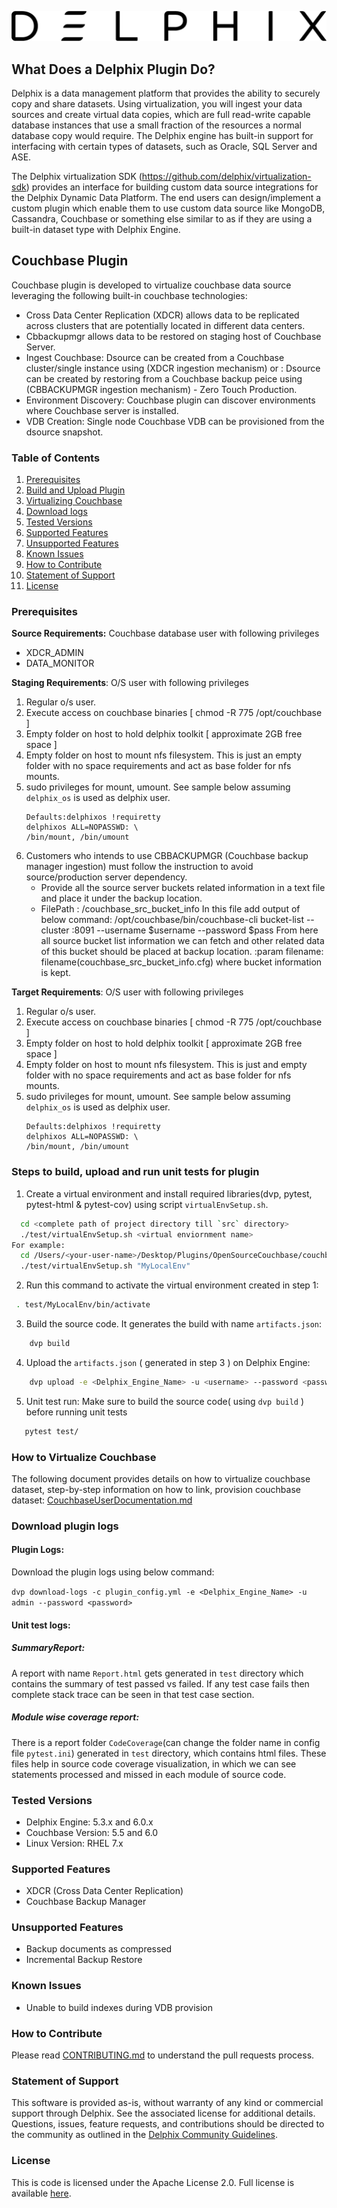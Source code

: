 ![](images/image1.png) 








## 
## What Does a Delphix Plugin Do?
Delphix is a data management platform that provides the ability to securely copy and share datasets. Using virtualization, you will ingest your data sources and create virtual data copies, which are full read-write capable database instances that use a small fraction of the resources a normal database copy would require. The Delphix engine has built-in support for interfacing with certain types of datasets, such as Oracle, SQL Server and ASE.

The Delphix virtualization SDK (https://github.com/delphix/virtualization-sdk) provides an interface for building custom data source integrations for the Delphix Dynamic Data Platform. The end users can design/implement a custom plugin which enable them to use custom data source like MongoDB, Cassandra, Couchbase or something else similar to as if they are using a built-in dataset type with Delphix Engine.

## Couchbase Plugin
Couchbase plugin is developed to virtualize couchbase data source leveraging the following built-in couchbase technologies:
  - Cross Data Center Replication (XDCR) allows data to be replicated across clusters that are potentially located in different data centers.
  - Cbbackupmgr allows data to be restored on staging host of Couchbase Server. 
  - Ingest Couchbase: Dsource can be created from a Couchbase cluster/single instance using (XDCR ingestion mechanism) or 
                    : Dsource can be created by restoring from a Couchbase backup peice using (CBBACKUPMGR ingestion mechanism) - Zero Touch Production.
  - Environment Discovery: Couchbase plugin can discover environments where Couchbase server is installed.
  - VDB Creation: Single node Couchbase VDB can be provisioned from the dsource snapshot.


### Table of Contents
1. [Prerequisites](#requirements-plugin)
2. [Build and Upload Plugin](#upload-plugin)
3. [Virtualizing Couchbase](#user-documentation)
4. [Download logs](#run_unit_test_case)
5. [Tested Versions](#tested-versions)
6. [Supported Features](#support-features)
7. [Unsupported Features](#unsupported-features)
8. [Known Issues](#known_issue)
9.  [How to Contribute](#contribute)
10.  [Statement of Support](#statement-of-support)
11.  [License](#license)


### <a id="requirements-plugin"></a>Prerequisites
**Source Requirements:** Couchbase database user with following privileges
*   XDCR_ADMIN
*   DATA_MONITOR

**Staging Requirements**: O/S user with following privileges
1. Regular o/s user.
2. Execute access on couchbase binaries [ chmod -R 775 /opt/couchbase ]
3. Empty folder on host to hold delphix toolkit  [ approximate 2GB free space ]
4. Empty folder on host to mount nfs filesystem. This is just an empty folder with no space requirements and act as base folder for nfs mounts.
5. sudo privileges for mount, umount. See sample below assuming `delphix_os` is used as delphix user.
    ```shell
    Defaults:delphixos !requiretty
    delphixos ALL=NOPASSWD: \ 
    /bin/mount, /bin/umount
    ```
6. Customers who intends to use CBBACKUPMGR (Couchbase backup manager ingestion) must follow the instruction to avoid source/production server dependency.
   - Provide all the source server buckets related information in a text file and place it under the backup location.
   - FilePath : <Toolkit-Directory-Path>/couchbase_src_bucket_info
                In this file add output of below command:
                /opt/couchbase/bin/couchbase-cli bucket-list --cluster <sourcehost>:8091  --username $username --password $pass
                From here all source bucket list information we can fetch and other related data of this bucket should be placed at backup location.
                :param filename: filename(couchbase_src_bucket_info.cfg) where bucket information is kept.

**Target Requirements**: O/S user with following privileges
1. Regular o/s user.
2. Execute access on couchbase binaries [ chmod -R 775 /opt/couchbase ]
3. Empty folder on host to hold delphix toolkit  [ approximate 2GB free space ]
4. Empty folder on host to mount nfs filesystem. This is just and empty folder with no space requirements and act as base folder for nfs mounts.
5. sudo privileges for mount, umount. See sample below assuming `delphix_os` is used as delphix user.
    ```shell
    Defaults:delphixos !requiretty
    delphixos ALL=NOPASSWD: \ 
    /bin/mount, /bin/umount
    ```

### <a id="upload-plugin"></a>Steps to build, upload and run unit tests for plugin
  1. Create a virtual environment and install required libraries(dvp, pytest, pytest-html & pytest-cov) using script `virtualEnvSetup.sh`.
    
  ```bash
    cd <complete path of project directory till `src` directory>
    ./test/virtualEnvSetup.sh <virtual enviornment name>
For example:
    cd /Users/<your-user-name>/Desktop/Plugins/OpenSourceCouchbase/couchbase-plugin
    ./test/virtualEnvSetup.sh "MyLocalEnv"
```
    
  2.  Run this command to activate the virtual environment created in step 1:
   ```bash
    . test/MyLocalEnv/bin/activate
   ```

  3.  Build the source code. It generates the build with name `artifacts.json`:
```bash
    dvp build
```
    
   4. Upload the `artifacts.json` ( generated in step 3 ) on Delphix Engine:
```bash
    dvp upload -e <Delphix_Engine_Name> -u <username> --password <password>
```
   5. Unit test run: Make sure to build the source code( using `dvp build` ) before running unit tests
  ```bash
     pytest test/
```

### <a id="user-documentation"></a> How to Virtualize Couchbase
The following document provides details on how to virtualize couchbase dataset, step-by-step information on how to link, provision couchbase dataset: [CouchbaseUserDocumentation.md](https://github.com/delphix/couchbase-plugin/blob/master/CouchbaseUserDocumentation.md)

### <a id="run_unit_test_case"></a>Download plugin logs
#### Plugin Logs:
Download the plugin logs using below command:

```dvp download-logs -c plugin_config.yml -e <Delphix_Engine_Name> -u admin --password <password>```

#### Unit test logs: 
##### SummaryReport:
A report with name `Report.html` gets generated in `test` directory which contains the summary of test passed vs failed. If any test case fails then complete stack trace can be seen in that test case section.
##### Module wise coverage report:
There is a report folder `CodeCoverage`(can change the folder name in config file `pytest.ini`) generated in `test` directory, which contains html files. These files help in source code coverage visualization, in which we can see statements processed and missed in each module of source code.



### <a id="tested-versions"></a>Tested Versions
- Delphix Engine: 5.3.x and 6.0.x
- Couchbase Version: 5.5 and 6.0
- Linux Version: RHEL 7.x

### <a id="support-features"></a>Supported Features
- XDCR (Cross Data Center Replication)
- Couchbase Backup Manager

### <a id="unsupported-features"></a>Unsupported Features
- Backup documents as compressed
- Incremental Backup Restore

### <a id="known_issue"></a>Known Issues
- Unable to build indexes during VDB provision

### <a id="contribute"></a>How to Contribute

Please read [CONTRIBUTING.md](./CONTRIBUTING.md) to understand the pull requests process.

### <a id="statement-of-support"></a>Statement of Support

This software is provided as-is, without warranty of any kind or commercial support through Delphix. See the associated license for additional details. Questions, issues, feature requests, and contributions should be directed to the community as outlined in the [Delphix Community Guidelines](https://delphix.github.io/community-guidelines.html).

### <a id="license"></a>License

This is code is licensed under the Apache License 2.0. Full license is available [here](./LICENSE).

